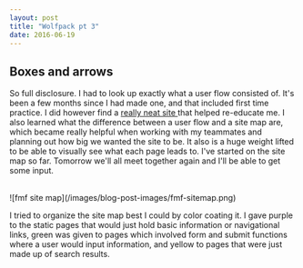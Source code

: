 ```yaml
---
layout: post
title: "Wolfpack pt 3"
date: 2016-06-19
---
```


<h2> Boxes and arrows </h2>

So full disclosure. I had to look up exactly what a user flow consisted of. It's been a few months since I had made one, and that included first time practice. I did however find a <a href="http://uxmovement.com/wireframes/site-flows-vs-user-flows-when-to-use-which/"> really neat site </a> that helped re-educate me. I also learned what the difference between a user flow and a site map are, which became really helpful when working with my teammates and planning out how big we wanted the site to be. It also is a huge weight lifted to be able to visually see what each page leads to. I've started on the site map so far. Tomorrow we'll all meet together again and I'll be able to get some input. 

<br>

<span class="blog-image drop-shadow">
    ![fmf site map](/images/blog-post-images/fmf-sitemap.png)
</span>

I tried to organize the site map best I could by color coating it. I gave purple to the static pages that would just hold basic information or navigational links, green was given to pages which involved form and submit functions where a user would input information, and yellow to pages that were just made up of search results. 